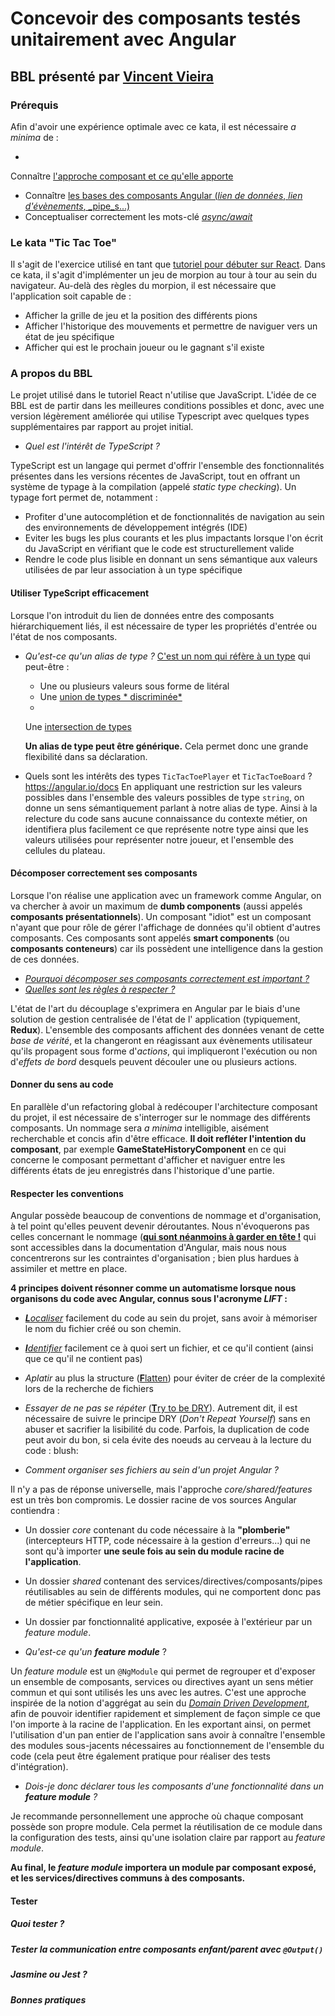 # Concevoir des composants testés unitairement avec Angular

## BBL présenté par [Vincent Vieira](mailto:vincent.vieira@carbon-it.com)

### Prérequis

Afin d'avoir une expérience optimale avec ce kata, il est nécessaire _a minima_ de :

-

Connaître [l'approche composant et ce qu'elle apporte](https://medium.com/the-s-curve/why-component-driven-design-drives-great-software-products-7cace364e815)

- Connaître [les bases des composants Angular (_lien de données_, _lien
  d'évènements_, _pipe_s...)](https://angular.io/guide/architecture-components)
- Conceptualiser correctement les mots-clé [_async/await_](https://javascript.info/async-await)

### Le kata "Tic Tac Toe"

Il s'agit de l'exercice utilisé en tant
que [tutoriel pour débuter sur React](https://reactjs.org/tutorial/tutorial.html). Dans ce kata, il s'agit d'implémenter
un jeu de morpion au tour à tour au sein du navigateur. Au-delà des règles du morpion, il est nécessaire que
l'application soit capable de :

- Afficher la grille de jeu et la position des différents pions
- Afficher l'historique des mouvements et permettre de naviguer vers un état de jeu spécifique
- Afficher qui est le prochain joueur ou le gagnant s'il existe

### A propos du BBL

Le projet utilisé dans le tutoriel React n'utilise que JavaScript. L'idée de ce BBL est de partir dans les meilleures
conditions possibles et donc, avec une version légèrement améliorée qui utilise Typescript avec quelques types
supplémentaires par rapport au projet initial.

- *Quel est l'intérêt de TypeScript ?*

TypeScript est un langage qui permet d'offrir l'ensemble des fonctionnalités présentes dans les versions récentes de
JavaScript, tout en offrant un système de typage à la compilation (appelé *static type checking*). Un typage fort permet
de, notamment :

- Profiter d'une autocomplétion et de fonctionnalités de navigation au sein des environnements de développement
  intégrés (IDE)
- Eviter les bugs les plus courants et les plus impactants lorsque l'on écrit du JavaScript en vérifiant que le code est
  structurellement valide
- Rendre le code plus lisible en donnant un sens sémantique aux valeurs utilisées de par leur association à un type
  spécifique

#### Utiliser TypeScript efficacement

Lorsque l'on introduit du lien de données entre des composants hiérarchiquement liés, il est nécessaire de typer les
propriétés d'entrée ou l'état de nos composants.

- *Qu'est-ce qu'un alias de type ?*
  [C'est un nom qui réfère à un type](https://www.typescriptlang.org/docs/handbook/advanced-types.html#type-aliases) qui
  peut-être :
  - Une ou plusieurs valeurs sous forme de litéral
  - Une [union de types *
    discriminée*](https://www.typescriptlang.org/docs/handbook/unions-and-intersections.html#union-types)
  -
  Une [intersection de types](https://www.typescriptlang.org/docs/handbook/unions-and-intersections.html#intersection-types)

  **Un alias de type peut être générique.** Cela permet donc une grande flexibilité dans sa déclaration.

- Quels sont les intérêts des types `TicTacToePlayer` et `TicTacToeBoard` ?
  https://angular.io/docs
  En appliquant une restriction sur les valeurs possibles dans l'ensemble des valeurs possibles de type `string`, on
  donne un sens sémantiquement parlant à notre alias de type. Ainsi à la relecture du code sans aucune connaissance du
  contexte métier, on identifiera plus facilement ce que représente notre type ainsi que les valeurs utilisées pour
  représenter notre joueur, et l'ensemble des cellules du plateau.

#### Décomposer correctement ses composants

Lorsque l'on réalise une application avec un framework comme Angular, on va chercher à avoir un maximum de **dumb
components** (aussi appelés **composants présentationnels**). Un composant "idiot" est un composant n'ayant que pour
rôle de gérer l'affichage de données qu'il obtient d'autres composants. Ces composants sont appelés **smart
components** (ou **composants conteneurs**) car ils possèdent une intelligence dans la gestion de ces données.

- [*Pourquoi décomposer ses composants correctement est important
  ?*](https://blog.angular-university.io/angular-2-smart-components-vs-presentation-components-whats-the-difference-when-to-use-each-and-why/)
- [*Quelles sont les règles à respecter ?*](https://angular-checklist.io/default/checklist/architecture/Z1eHhoR)

L'état de l'art du découplage s'exprimera en Angular par le biais d'une solution de gestion centralisée de l'état de l'
application (typiquement, **Redux**). L'ensemble des composants affichent des données venant de cette *base de vérité*,
et la changeront en réagissant aux évènements utilisateur qu'ils propagent sous forme d'*actions*, qui impliqueront
l'exécution ou non d'*effets de bord* desquels peuvent découler une ou plusieurs actions.

#### Donner du sens au code

En parallèle d'un refactoring global à redécouper l'architecture composant du projet, il est nécessaire de s'interroger
sur le nommage des différents composants. Un nommage sera *a minima* intelligible, aisément recherchable et concis afin
d'être efficace. **Il doit refléter l'intention du composant**, par exemple **GameStateHistoryComponent**
en ce qui concerne le composant permettant d'afficher et naviguer entre les différents états de jeu enregistrés dans
l'historique d'une partie.

#### Respecter les conventions

Angular possède beaucoup de conventions de nommage et d'organisation, à tel point qu'elles peuvent devenir déroutantes.
Nous n'évoquerons pas celles concernant le nommage ([**qui sont néanmoins à garder en
tête !**](https://angular.io/guide/styleguide#naming) qui sont accessibles dans la documentation d'Angular, mais nous
nous concentrerons sur les contraintes d'organisation ; bien plus hardues à assimiler et mettre en place.

**4 principes doivent résonner comme un automatisme lorsque nous organisons du code avec Angular, connus sous
l'acronyme _LIFT_ :**

- _[**L**ocaliser](https://angular.io/guide/styleguide#locate)_ facilement du code au sein du projet, sans avoir à
  mémoriser le nom du fichier créé ou son chemin.
- _[**I**dentifier](https://angular.io/guide/styleguide#identify)_ facilement ce à quoi sert un fichier, et ce qu'il
  contient (ainsi que ce qu'il ne contient pas)
- _Aplatir_ au plus la structure ([**F**latten](https://angular.io/guide/styleguide#flat)) pour éviter de créer de la
  complexité lors de la recherche de fichiers
- _Essayer de ne pas se répéter_ ([**T**ry to be DRY](https://angular.io/guide/styleguide#t-dry-try-to-be-dry)). Autrement
  dit, il est nécessaire de suivre le principe DRY (*Don't Repeat Yourself*) sans en abuser et sacrifier la lisibilité
  du code. Parfois, la duplication de code peut avoir du bon, si cela évite des noeuds au cerveau à la lecture du code :
  blush:

- *Comment organiser ses fichiers au sein d'un projet Angular ?*

Il n'y a pas de réponse universelle, mais l'approche _core/shared/features_ est un très bon compromis. Le dossier racine
de vos sources Angular contiendra :

- Un dossier _core_ contenant du code nécessaire à la **"plomberie"** (intercepteurs HTTP, code nécessaire à la gestion
  d'erreurs...) qui ne sont qu'à importer **une seule fois au sein du module racine de l'application**.
- Un dossier _shared_ contenant des services/directives/composants/pipes réutilisables au sein de différents modules,
  qui ne comportent donc pas de métier spécifique en leur sein.
- Un dossier par fonctionnalité applicative, exposée à l'extérieur par un _feature module_.

- *Qu'est-ce qu'un **feature module*** ?

Un _feature module_ est un `@NgModule` qui permet de regrouper et d'exposer un ensemble de composants, services ou
directives ayant un sens métier commun et qui sont utilisés les uns avec les autres. C'est une approche inspirée de la
notion d'aggrégat au sein du [_Domain Driven
Development_](https://www.jamesmichaelhickey.com/domain-driven-design-aggregates/), afin de pouvoir identifier
rapidement et simplement de façon simple ce que l'on importe à la racine de l'application. En les exportant ainsi, on
permet l'utilisation d'un pan entier de l'application sans avoir à connaître l'ensemble des modules sous-jacents
nécessaires au fonctionnement de l'ensemble du code (cela peut être également pratique pour réaliser des tests
d'intégration).

- *Dois-je donc déclarer tous les composants d'une fonctionnalité dans un **feature module** ?*

Je recommande personnellement une approche où chaque composant possède son propre module. Cela permet la réutilisation
de ce module dans la configuration des tests, ainsi qu'une isolation claire par rapport au _feature module_.

**Au final, le _feature module_ importera un module par composant exposé, et les services/directives communs à des
composants.**

#### Tester
##### Quoi tester ?

##### Tester la communication entre composants enfant/parent avec `@Output()`

##### Jasmine ou Jest ?

##### Bonnes pratiques

